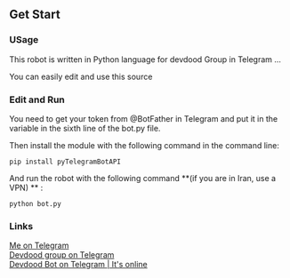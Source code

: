 ## Get Start
### USage
This robot is written in Python language for devdood Group in Telegram ...

You can easily edit and use this source

### Edit and Run
You need to get your token from @BotFather in Telegram and put it in the variable in the sixth line of the bot.py file.

Then install the module with the following command in the command line:

```
pip install pyTelegramBotAPI
```

And run the robot with the following command **(if you are in Iran, use a VPN) ** :

```
python bot.py
```

### Links
[Me on Telegram](https://t.me/DevdoodSupport)<br>
[Devdood group on Telegram](https://t.me/DevdoodGP)<br>
[Devdood Bot on Telegram | It's online ](https://t.me/DevdoodBOT)
